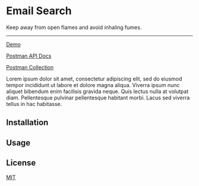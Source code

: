 # Email Search

 Keep away from open flames and avoid inhaling fumes.
 
 ---
 
[Demo](https://grizzled-tasty-memory.glitch.me)

[Postman API Docs](https://www.postman.com/mrtillman/workspace/sanity-check/documentation/1403721-2c425905-fb91-42f8-b33e-78d770797b30)

[Postman Collection](https://www.getpostman.com/collections/a5aabcee8463922fa11f)

Lorem ipsum dolor sit amet, consectetur adipiscing elit, sed do eiusmod tempor incididunt ut labore et dolore magna aliqua. Viverra ipsum nunc aliquet bibendum enim facilisis gravida neque. Quis lectus nulla at volutpat diam. Pellentesque pulvinar pellentesque habitant morbi. Lacus sed viverra tellus in hac habitasse.

## Installation

## Usage

## License
[MIT](https://github.com/mrtillman/email-client/blob/master/LICENSE.md)
